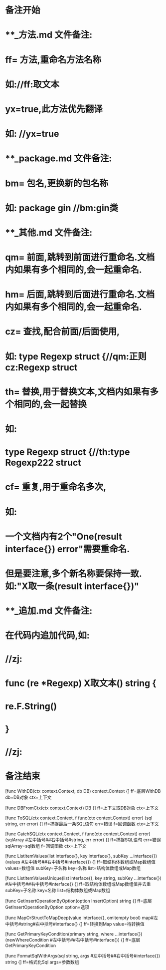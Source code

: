 # 备注开始
# **_方法.md 文件备注:
# ff= 方法,重命名方法名称
# 如://ff:取文本
#
# yx=true,此方法优先翻译
# 如: //yx=true

# **_package.md 文件备注:
# bm= 包名,更换新的包名称 
# 如: package gin //bm:gin类

# **_其他.md 文件备注:
# qm= 前面,跳转到前面进行重命名.文档内如果有多个相同的,会一起重命名.
# hm= 后面,跳转到后面进行重命名.文档内如果有多个相同的,会一起重命名.
# cz= 查找,配合前面/后面使用,
# 如: type Regexp struct {//qm:正则 cz:Regexp struct
#
# th= 替换,用于替换文本,文档内如果有多个相同的,会一起替换
# 如:
# type Regexp struct {//th:type Regexp222 struct
#
# cf= 重复,用于重命名多次,
# 如: 
# 一个文档内有2个"One(result interface{}) error"需要重命名.
# 但是要注意,多个新名称要保持一致. 如:"X取一条(result interface{})"

# **_追加.md 文件备注:
# 在代码内追加代码,如:
# //zj:
# func (re *Regexp) X取文本() string { 
# re.F.String()
# }
# //zj:
# 备注结束

[func WithDB(ctx context.Context, db DB) context.Context {]
ff=底层WithDB
db=DB对象
ctx=上下文

[func DBFromCtx(ctx context.Context) DB {]
ff=上下文取DB对象
ctx=上下文

[func ToSQL(ctx context.Context, f func(ctx context.Context) error) (sql string, err error) {]
ff=捕捉最后一条SQL语句
err=错误
f=回调函数
ctx=上下文

[func CatchSQL(ctx context.Context, f func(ctx context.Context) error) (sqlArray #左中括号##右中括号#string, err error) {]
ff=捕捉SQL语句
err=错误
sqlArray=sql数组
f=回调函数
ctx=上下文

[func ListItemValues(list interface{}, key interface{}, subKey ...interface{}) (values #左中括号##右中括号#interface{}) {]
ff=取结构体数组或Map数组值
values=数组值
subKey=子名称
key=名称
list=结构体数组或Map数组

[func ListItemValuesUnique(list interface{}, key string, subKey ...interface{}) #左中括号##右中括号#interface{} {]
ff=取结构体数组或Map数组值并去重
subKey=子名称
key=名称
list=结构体数组或Map数组

[func GetInsertOperationByOption(option InsertOption) string {]
ff=底层GetInsertOperationByOption
option=选项

[func MapOrStructToMapDeep(value interface{}, omitempty bool) map#左中括号#string#右中括号#interface{} {]
ff=转换到Map
value=待转换值

[func GetPrimaryKeyCondition(primary string, where ...interface{}) (newWhereCondition #左中括号##右中括号#interface{}) {]
ff=底层GetPrimaryKeyCondition

[func FormatSqlWithArgs(sql string, args #左中括号##右中括号#interface{}) string {]
ff=格式化Sql
args=参数数组
